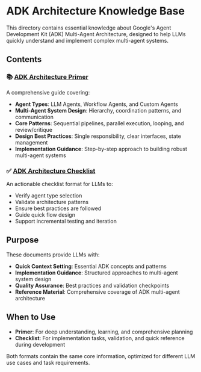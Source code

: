 # ADK Architecture Knowledge Base

This directory contains essential knowledge about Google's Agent Development Kit (ADK) Multi-Agent Architecture, designed to help LLMs quickly understand and implement complex multi-agent systems.

## Contents

### 📚 [ADK Architecture Primer](adk-architecture-primer.md)
A comprehensive guide covering:
- **Agent Types**: LLM Agents, Workflow Agents, and Custom Agents
- **Multi-Agent System Design**: Hierarchy, coordination patterns, and communication
- **Core Patterns**: Sequential pipelines, parallel execution, looping, and review/critique
- **Design Best Practices**: Single responsibility, clear interfaces, state management
- **Implementation Guidance**: Step-by-step approach to building robust multi-agent systems

### ✅ [ADK Architecture Checklist](adk-architecture-primer-checklist)
An actionable checklist format for LLMs to:
- Verify agent type selection
- Validate architecture patterns
- Ensure best practices are followed
- Guide quick flow design
- Support incremental testing and iteration

## Purpose

These documents provide LLMs with:
- **Quick Context Setting**: Essential ADK concepts and patterns
- **Implementation Guidance**: Structured approaches to multi-agent system design
- **Quality Assurance**: Best practices and validation checkpoints
- **Reference Material**: Comprehensive coverage of ADK multi-agent architecture

## When to Use

- **Primer**: For deep understanding, learning, and comprehensive planning
- **Checklist**: For implementation tasks, validation, and quick reference during development

Both formats contain the same core information, optimized for different LLM use cases and task requirements.

